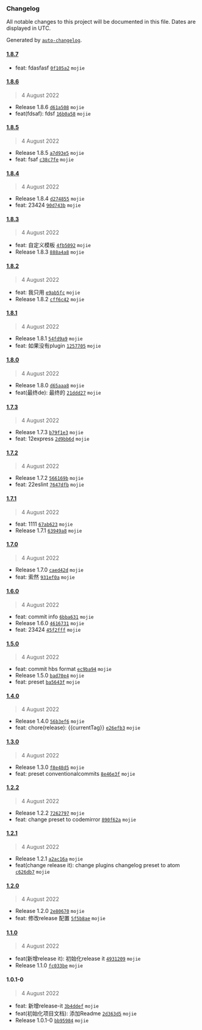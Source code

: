 ### Changelog

All notable changes to this project will be documented in this file. Dates are displayed in UTC.

Generated by [`auto-changelog`](https://github.com/CookPete/auto-changelog).

#### [1.8.7](http://git.okjiaoyu.cn/fe-test/npm_standard/compare/1.8.6...1.8.7)

- feat: fdasfasf [`0f105a2`](http://git.okjiaoyu.cn/fe-test/npm_standard/commit/0f105a2330063f47cffad78382b7c2ba61f8aeb9) `mojie`

#### [1.8.6](http://git.okjiaoyu.cn/fe-test/npm_standard/compare/1.8.5...1.8.6)

> 4 August 2022

- Release 1.8.6 [`d61a508`](http://git.okjiaoyu.cn/fe-test/npm_standard/commit/d61a508df7a2793d5062c7b95731b4760de529ff) `mojie`
- feat(fdsaf): fdsf [`16b0a58`](http://git.okjiaoyu.cn/fe-test/npm_standard/commit/16b0a58f5bda9d2505daa5f43789c94237bc849b) `mojie`

#### [1.8.5](http://git.okjiaoyu.cn/fe-test/npm_standard/compare/1.8.4...1.8.5)

> 4 August 2022

- Release 1.8.5 [`a7d93e5`](http://git.okjiaoyu.cn/fe-test/npm_standard/commit/a7d93e535f8c759e81562d50249fda19e399a7cf) `mojie`
- feat: fsaf [`c38c7fe`](http://git.okjiaoyu.cn/fe-test/npm_standard/commit/c38c7fe812785627963deb6bc2c9484c096587b6) `mojie`

#### [1.8.4](http://git.okjiaoyu.cn/fe-test/npm_standard/compare/1.8.3...1.8.4)

> 4 August 2022

- Release 1.8.4 [`d274855`](http://git.okjiaoyu.cn/fe-test/npm_standard/commit/d27485584e9a8a57ec2e0671c8b8ed838a473206) `mojie`
- feat: 23424 [`90d743b`](http://git.okjiaoyu.cn/fe-test/npm_standard/commit/90d743b3f7d8d7958f49eaa0e2f3645f9cc22452) `mojie`

#### [1.8.3](http://git.okjiaoyu.cn/fe-test/npm_standard/compare/1.8.2...1.8.3)

> 4 August 2022

- feat: 自定义模板 [`4fb5092`](http://git.okjiaoyu.cn/fe-test/npm_standard/commit/4fb50922475a39bc747f35298f37bed7096559f8) `mojie`
- Release 1.8.3 [`888a4a8`](http://git.okjiaoyu.cn/fe-test/npm_standard/commit/888a4a85147652e04628b5d509459b9a48e08336) `mojie`

#### [1.8.2](http://git.okjiaoyu.cn/fe-test/npm_standard/compare/1.8.1...1.8.2)

> 4 August 2022

- feat: 我只用 [`e9ab5fc`](http://git.okjiaoyu.cn/fe-test/npm_standard/commit/e9ab5fc5149ad592ff2419f460e5ce87d5753c5f) `mojie`
- Release 1.8.2 [`cff6c42`](http://git.okjiaoyu.cn/fe-test/npm_standard/commit/cff6c427d40664e43b535e0e3d4f50120adc9a15) `mojie`

#### [1.8.1](http://git.okjiaoyu.cn/fe-test/npm_standard/compare/1.8.0...1.8.1)

> 4 August 2022

- Release 1.8.1 [`54fd9a9`](http://git.okjiaoyu.cn/fe-test/npm_standard/commit/54fd9a90f9a9fe7076e0a7676b84fd8487d8686f) `mojie`
- feat: 如果没有plugin [`1257705`](http://git.okjiaoyu.cn/fe-test/npm_standard/commit/12577051c9b18f0d97664bb5ac7aea787286c218) `mojie`

#### [1.8.0](http://git.okjiaoyu.cn/fe-test/npm_standard/compare/1.7.3...1.8.0)

> 4 August 2022

- Release 1.8.0 [`d65aaa8`](http://git.okjiaoyu.cn/fe-test/npm_standard/commit/d65aaa8032074bab74e9a0cea269e6106d51f4c7) `mojie`
- feat(最终de): 最终的 [`21ddd27`](http://git.okjiaoyu.cn/fe-test/npm_standard/commit/21ddd27be7cc76d627410a9ac704b7f56692c99e) `mojie`

#### [1.7.3](http://git.okjiaoyu.cn/fe-test/npm_standard/compare/1.7.2...1.7.3)

> 4 August 2022

- Release 1.7.3 [`b79f1e3`](http://git.okjiaoyu.cn/fe-test/npm_standard/commit/b79f1e3949aca007a62c25515d51ad83e4c9a8c3) `mojie`
- feat: 12express [`2d9bb6d`](http://git.okjiaoyu.cn/fe-test/npm_standard/commit/2d9bb6d14ba36451a708dc184cba1d2150c083b0) `mojie`

#### [1.7.2](http://git.okjiaoyu.cn/fe-test/npm_standard/compare/1.7.1...1.7.2)

> 4 August 2022

- Release 1.7.2 [`566169b`](http://git.okjiaoyu.cn/fe-test/npm_standard/commit/566169b61cf3c5133e6df7bc7c8d11f46f46e4c0) `mojie`
- feat: 22eslint [`7647dfb`](http://git.okjiaoyu.cn/fe-test/npm_standard/commit/7647dfbca26e694690044dd4a588912724cbd8b3) `mojie`

#### [1.7.1](http://git.okjiaoyu.cn/fe-test/npm_standard/compare/1.7.0...1.7.1)

> 4 August 2022

- feat: 1111 [`67ab623`](http://git.okjiaoyu.cn/fe-test/npm_standard/commit/67ab6234b1e66a04eb505cc47a4347aae240aa63) `mojie`
- Release 1.7.1 [`63949a8`](http://git.okjiaoyu.cn/fe-test/npm_standard/commit/63949a86f0bdfc0565cd4251e733eea0631b074d) `mojie`

#### [1.7.0](http://git.okjiaoyu.cn/fe-test/npm_standard/compare/1.6.0...1.7.0)

> 4 August 2022

- Release 1.7.0 [`caed42d`](http://git.okjiaoyu.cn/fe-test/npm_standard/commit/caed42def057adda8bb2fea69381b4cba45ba37d) `mojie`
- feat: 索然 [`931ef0a`](http://git.okjiaoyu.cn/fe-test/npm_standard/commit/931ef0a8495eb809fa9ef85d1cf504105e85528d) `mojie`

#### [1.6.0](http://git.okjiaoyu.cn/fe-test/npm_standard/compare/1.5.0...1.6.0)

> 4 August 2022

- feat: commit info [`6bba631`](http://git.okjiaoyu.cn/fe-test/npm_standard/commit/6bba63129a4daadb168703ed9a69ad50bbd4e1db) `mojie`
- Release 1.6.0 [`4616731`](http://git.okjiaoyu.cn/fe-test/npm_standard/commit/46167319fa4e6bd1da0d44dbffef77706e8edd22) `mojie`
- feat: 23424 [`45f2fff`](http://git.okjiaoyu.cn/fe-test/npm_standard/commit/45f2fff703d3e6673aa868dc74d53ab4c0cb4b95) `mojie`

#### [1.5.0](http://git.okjiaoyu.cn/fe-test/npm_standard/compare/1.4.0...1.5.0)

> 4 August 2022

- feat: commit hbs format [`ec9ba94`](http://git.okjiaoyu.cn/fe-test/npm_standard/commit/ec9ba9490e6a84fe089bd2f6f8c20208389d6ff4) `mojie`
- Release 1.5.0 [`bad70e4`](http://git.okjiaoyu.cn/fe-test/npm_standard/commit/bad70e4465d192feca8fdc0423a51ce61982b951) `mojie`
- feat: preset [`ba5643f`](http://git.okjiaoyu.cn/fe-test/npm_standard/commit/ba5643f8e75d623175b51a47f4e21ab8de2a33cf) `mojie`

#### [1.4.0](http://git.okjiaoyu.cn/fe-test/npm_standard/compare/1.3.0...1.4.0)

> 4 August 2022

- Release 1.4.0 [`56b3ef6`](http://git.okjiaoyu.cn/fe-test/npm_standard/commit/56b3ef6a4679caec3ff4dbf084fbc1b36ac84870) `mojie`
- feat: chore(release): {{currentTag}} [`e26efb3`](http://git.okjiaoyu.cn/fe-test/npm_standard/commit/e26efb302709f595e4e6fb8acaa86bc98fb29e3a) `mojie`

#### [1.3.0](http://git.okjiaoyu.cn/fe-test/npm_standard/compare/1.2.2...1.3.0)

> 4 August 2022

- Release 1.3.0 [`f8e48d5`](http://git.okjiaoyu.cn/fe-test/npm_standard/commit/f8e48d5b2ab0576677f99f6887e68b3571c1aaab) `mojie`
- feat: preset conventionalcommits [`8e46e3f`](http://git.okjiaoyu.cn/fe-test/npm_standard/commit/8e46e3f4aaf83dcacd312b6048f96e674b6fad6e) `mojie`

#### [1.2.2](http://git.okjiaoyu.cn/fe-test/npm_standard/compare/1.2.1...1.2.2)

> 4 August 2022

- Release 1.2.2 [`7262797`](http://git.okjiaoyu.cn/fe-test/npm_standard/commit/7262797ef2e26392ce1784d6f650c5dffa8feca1) `mojie`
- feat: change preset to codemirror [`890f62a`](http://git.okjiaoyu.cn/fe-test/npm_standard/commit/890f62ade9bd970932d76d1ba9c12b37d1c8ac13) `mojie`

#### [1.2.1](http://git.okjiaoyu.cn/fe-test/npm_standard/compare/1.2.0...1.2.1)

> 4 August 2022

- Release 1.2.1 [`a2ac16a`](http://git.okjiaoyu.cn/fe-test/npm_standard/commit/a2ac16aff9c381bed328345ee8b40d47088a72fb) `mojie`
- feat(change release it): change plugins changelog preset to atom [`c626db7`](http://git.okjiaoyu.cn/fe-test/npm_standard/commit/c626db757512834760d9b2997a07b443136d7441) `mojie`

#### [1.2.0](http://git.okjiaoyu.cn/fe-test/npm_standard/compare/1.1.0...1.2.0)

> 4 August 2022

- Release 1.2.0 [`2e80670`](http://git.okjiaoyu.cn/fe-test/npm_standard/commit/2e806709c311a89fce15da56c4d39ebeab9a29c1) `mojie`
- feat: 修改release 配置 [`5f5b8ae`](http://git.okjiaoyu.cn/fe-test/npm_standard/commit/5f5b8ae81247c35401cf3fd1de6d98af3be040ce) `mojie`

#### [1.1.0](http://git.okjiaoyu.cn/fe-test/npm_standard/compare/1.0.1-0...1.1.0)

> 4 August 2022

- feat(新增release it): 初始化release it [`4931209`](http://git.okjiaoyu.cn/fe-test/npm_standard/commit/49312092bfb72f47af1494a63d7c3e7c31867bf2) `mojie`
- Release 1.1.0 [`fc033be`](http://git.okjiaoyu.cn/fe-test/npm_standard/commit/fc033beeac9943fbbdc280b4fcf6c34e398af2bd) `mojie`

#### 1.0.1-0

> 4 August 2022

- feat: 新增release-it [`3b4ddef`](http://git.okjiaoyu.cn/fe-test/npm_standard/commit/3b4ddef0390d8b66b3043f89489a8a233c00f05e) `mojie`
- feat(初始化项目文档): 添加Readme [`2d363d5`](http://git.okjiaoyu.cn/fe-test/npm_standard/commit/2d363d505b06b39be38786e42461c406f4c01859) `mojie`
- Release 1.0.1-0 [`bb95984`](http://git.okjiaoyu.cn/fe-test/npm_standard/commit/bb959842566245fc6a4e803f5df7254b4f60c133) `mojie`
